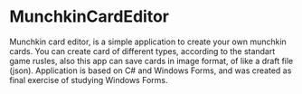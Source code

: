 # MunchkinCardEditor
Munchkin card editor, is a simple application to create your own munchkin cards. You can create card of different types, according to the standart game rusles, also this app can save cards in image format, of like a draft file (json). Application is based on C# and Windows Forms, and was created as final exercise of studying Windows Forms.

